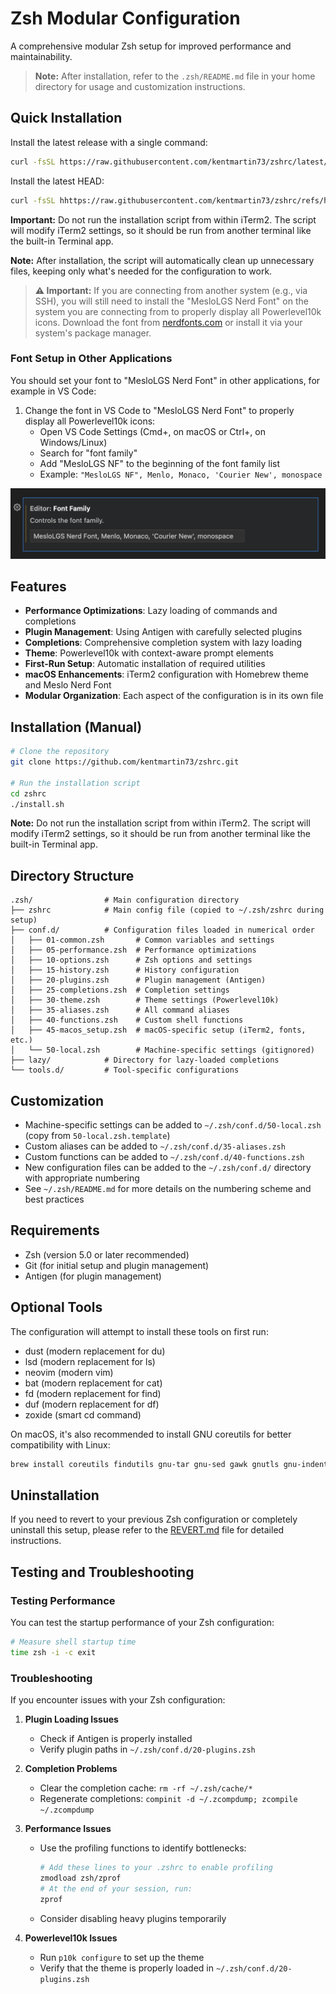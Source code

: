 # Zsh Modular Configuration

A comprehensive modular Zsh setup for improved performance and maintainability.

> **Note:** After installation, refer to the `.zsh/README.md` file in your home directory for usage and customization instructions.

## Quick Installation

Install the latest release with a single command:

```bash
curl -fsSL https://raw.githubusercontent.com/kentmartin73/zshrc/latest/install.sh | bash
```

Install the latest HEAD:

```bash
curl -fsSL hhttps://raw.githubusercontent.com/kentmartin73/zshrc/refs/heads/main/install.sh | bash
```


**Important:** Do not run the installation script from within iTerm2. The script will modify iTerm2 settings, so it should be run from another terminal like the built-in Terminal app.

**Note:** After installation, the script will automatically clean up unnecessary files, keeping only what's needed for the configuration to work.

> **⚠️ Important:** If you are connecting from another system (e.g., via SSH), you will still need to install the "MesloLGS Nerd Font" on the system you are connecting from to properly display all Powerlevel10k icons. Download the font from [nerdfonts.com](https://www.nerdfonts.com/font-downloads) or install it via your system's package manager.

### Font Setup in Other Applications

You should set your font to "MesloLGS Nerd Font" in other applications, for example in VS Code:

1. Change the font in VS Code to "MesloLGS Nerd Font" to properly display all Powerlevel10k icons:
   - Open VS Code Settings (Cmd+, on macOS or Ctrl+, on Windows/Linux)
   - Search for "font family"
   - Add "MesloLGS NF" to the beginning of the font family list
   - Example: `"MesloLGS NF", Menlo, Monaco, 'Courier New', monospace`

![VS Code Font Setup](.zsh/images/vscode-font-setup.png)

## Features

- **Performance Optimizations**: Lazy loading of commands and completions
- **Plugin Management**: Using Antigen with carefully selected plugins
- **Completions**: Comprehensive completion system with lazy loading
- **Theme**: Powerlevel10k with context-aware prompt elements
- **First-Run Setup**: Automatic installation of required utilities
- **macOS Enhancements**: iTerm2 configuration with Homebrew theme and Meslo Nerd Font
- **Modular Organization**: Each aspect of the configuration is in its own file

## Installation (Manual)

```bash
# Clone the repository
git clone https://github.com/kentmartin73/zshrc.git

# Run the installation script
cd zshrc
./install.sh
```

**Note:** Do not run the installation script from within iTerm2. The script will modify iTerm2 settings, so it should be run from another terminal like the built-in Terminal app.

## Directory Structure

```
.zsh/                # Main configuration directory
├── zshrc            # Main config file (copied to ~/.zsh/zshrc during setup)
├── conf.d/          # Configuration files loaded in numerical order
│   ├── 01-common.zsh       # Common variables and settings
│   ├── 05-performance.zsh  # Performance optimizations
│   ├── 10-options.zsh      # Zsh options and settings
│   ├── 15-history.zsh      # History configuration
│   ├── 20-plugins.zsh      # Plugin management (Antigen)
│   ├── 25-completions.zsh  # Completion settings
│   ├── 30-theme.zsh        # Theme settings (Powerlevel10k)
│   ├── 35-aliases.zsh      # All command aliases
│   ├── 40-functions.zsh    # Custom shell functions
│   ├── 45-macos_setup.zsh  # macOS-specific setup (iTerm2, fonts, etc.)
│   └── 50-local.zsh        # Machine-specific settings (gitignored)
├── lazy/            # Directory for lazy-loaded completions
└── tools.d/         # Tool-specific configurations
```

## Customization

- Machine-specific settings can be added to `~/.zsh/conf.d/50-local.zsh` (copy from `50-local.zsh.template`)
- Custom aliases can be added to `~/.zsh/conf.d/35-aliases.zsh`
- Custom functions can be added to `~/.zsh/conf.d/40-functions.zsh`
- New configuration files can be added to the `~/.zsh/conf.d/` directory with appropriate numbering
- See `~/.zsh/README.md` for more details on the numbering scheme and best practices

## Requirements

- Zsh (version 5.0 or later recommended)
- Git (for initial setup and plugin management)
- Antigen (for plugin management)

## Optional Tools

The configuration will attempt to install these tools on first run:

- dust (modern replacement for du)
- lsd (modern replacement for ls)
- neovim (modern vim)
- bat (modern replacement for cat)
- fd (modern replacement for find)
- duf (modern replacement for df)
- zoxide (smart cd command)

On macOS, it's also recommended to install GNU coreutils for better compatibility with Linux:

```bash
brew install coreutils findutils gnu-tar gnu-sed gawk gnutls gnu-indent gnu-getopt grep
```



## Uninstallation

If you need to revert to your previous Zsh configuration or completely uninstall this setup, please refer to the [REVERT.md](REVERT.md) file for detailed instructions.

## Testing and Troubleshooting

### Testing Performance

You can test the startup performance of your Zsh configuration:

```bash
# Measure shell startup time
time zsh -i -c exit
```

### Troubleshooting

If you encounter issues with your Zsh configuration:

1. **Plugin Loading Issues**
   - Check if Antigen is properly installed
   - Verify plugin paths in `~/.zsh/conf.d/20-plugins.zsh`

2. **Completion Problems**
   - Clear the completion cache: `rm -rf ~/.zsh/cache/*`
   - Regenerate completions: `compinit -d ~/.zcompdump; zcompile ~/.zcompdump`

3. **Performance Issues**
   - Use the profiling functions to identify bottlenecks:
     ```bash
     # Add these lines to your .zshrc to enable profiling
     zmodload zsh/zprof
     # At the end of your session, run:
     zprof
     ```
   - Consider disabling heavy plugins temporarily

4. **Powerlevel10k Issues**
   - Run `p10k configure` to set up the theme
   - Verify that the theme is properly loaded in `~/.zsh/conf.d/20-plugins.zsh`